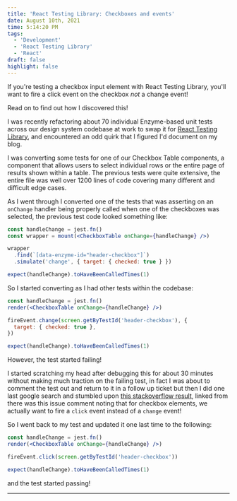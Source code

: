 ```yaml
---
title: 'React Testing Library: Checkboxes and events'
date: August 10th, 2021
time: 5:14:20 PM
tags:
  - 'Development'
  - 'React Testing Library'
  - 'React'
draft: false
highlight: false
---
```


<TLDR>

If you're testing a checkbox input element with React Testing Library, you'll
want to fire a click event on the checkbox _not_ a change event!

</TLDR>

Read on to find out how I discovered this!

I was recently refactoring about 70 individual Enzyme-based unit tests across
our design system codebase at work to swap it for
[React Testing Library](https://testing-library.com/docs/react-testing-library/intro/),
and encountered an odd quirk that I figured I'd document on my blog.

I was converting some tests for one of our Checkbox Table components, a
component that allows users to select individual rows or the entire page of
results shown within a table. The previous tests were quite extensive, the
entire file was well over 1200 lines of code covering many different and
difficult edge cases.

As I went through I converted one of the tests that was asserting on an
`onChange` handler being properly called when one of the checkboxes was
selected, the previous test code looked something like:

```jsx
const handleChange = jest.fn()
const wrapper = mount(<CheckboxTable onChange={handleChange} />)

wrapper
  .find(`[data-enzyme-id="header-checkbox"]`)
  .simulate('change', { target: { checked: true } })

expect(handleChange).toHaveBeenCalledTimes(1)
```

So I started converting as I had other tests within the codebase:

```jsx
const handleChange = jest.fn()
render(<CheckboxTable onChange={handleChange} />)

fireEvent.change(screen.getByTestId('header-checkbox'), {
  target: { checked: true },
})

expect(handleChange).toHaveBeenCalledTimes(1)
```

However, the test started failing!

I started scratching my head after debugging this for about 30 minutes without
making much traction on the failing test, in fact I was about to comment the
test out and return to it in a follow up ticket but then I did one last google
search and stumbled upon
[this stackoverflow result](https://stackoverflow.com/questions/63006476/fireevent-change-does-not-toggle-checkbox),
linked from there was this issue comment noting that for checkbox elements, we
actually want to fire a `click` event instead of a `change` event!

So I went back to my test and updated it one last time to the following:

```jsx
const handleChange = jest.fn()
render(<CheckboxTable onChange={handleChange} />)

fireEvent.click(screen.getByTestId('header-checkbox'))

expect(handleChange).toHaveBeenCalledTimes(1)
```

and the test started passing!

<Spacer />

---

<Spacer />
